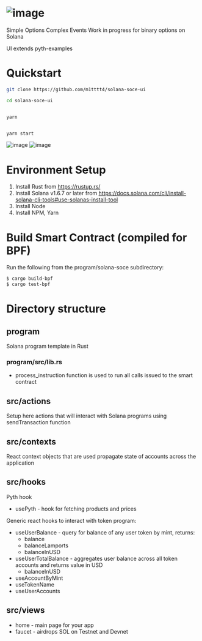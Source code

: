 # ![image](https://user-images.githubusercontent.com/11201675/137568157-8357b8a7-4dbc-4600-b7b2-5a449f626e42.png)
Simple Options Complex Events
Work in progress for binary options on Solana

UI extends pyth-examples

# Quickstart

```bash
git clone https://github.com/m1tttt4/solana-soce-ui

cd solana-soce-ui
```

```bash

yarn

```

```bash

yarn start

```
![image](https://user-images.githubusercontent.com/11201675/137568095-3a25f0bd-1ff9-4610-b0a0-6e682fb5bdf9.png)
![image](https://user-images.githubusercontent.com/11201675/137568108-b699d26d-8020-43ff-a2e6-485f74660ec7.png)

# Environment Setup
1. Install Rust from https://rustup.rs/
2. Install Solana v1.6.7 or later from https://docs.solana.com/cli/install-solana-cli-tools#use-solanas-install-tool
3. Install Node
4. Install NPM, Yarn

# Build Smart Contract (compiled for BPF)
Run the following from the program/solana-soce subdirectory:

```bash
$ cargo build-bpf
$ cargo test-bpf
```
# Directory structure

## program

Solana program template in Rust

### program/src/lib.rs
* process_instruction function is used to run all calls issued to the smart contract

## src/actions

Setup here actions that will interact with Solana programs using sendTransaction function

## src/contexts

React context objects that are used propagate state of accounts across the application

## src/hooks

Pyth hook
* usePyth - hook for fetching products and prices

Generic react hooks to interact with token program:
* useUserBalance - query for balance of any user token by mint, returns:
    - balance
    - balanceLamports
    - balanceInUSD
* useUserTotalBalance - aggregates user balance across all token accounts and returns value in USD
    - balanceInUSD
* useAccountByMint
* useTokenName
* useUserAccounts

## src/views

* home - main page for your app
* faucet - airdrops SOL on Testnet and Devnet
